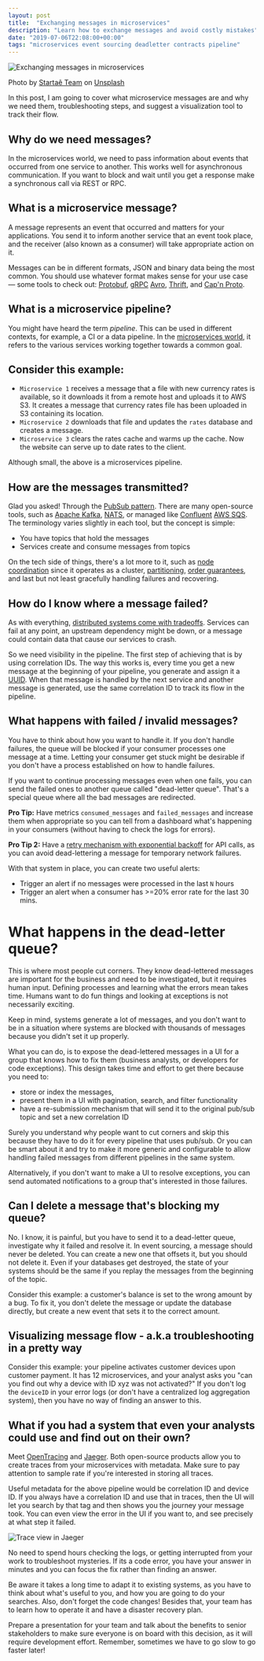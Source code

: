 ```yaml
---
layout: post
title:  "Exchanging messages in microservices"
description: "Learn how to exchange messages and avoid costly mistakes"
date: "2019-07-06T22:08:00+00:00"
tags: "microservices event sourcing deadletter contracts pipeline"
---
```


![Exchanging messages in microservices](/assets/images/posts/exchanging-messages-in-microservices.jpg "Exchanging messages in microservices")

Photo by [Startaê Team](https://unsplash.com/@startaeteam?utm_source=unsplash&utm_medium=referral&utm_content=creditCopyText) on [Unsplash](https://unsplash.com/search/photos/perfect?utm_source=unsplash&utm_medium=referral&utm_content=creditCopyText)


In this post, I am going to cover what microservice messages are and why we need them, troubleshooting steps, and suggest a visualization tool to track their flow.

## Why do we need messages?

In the microservices world, we need to pass information about events that occurred from one service to another. This works well for asynchronous communication. If you want to block and wait until you get a response make a synchronous call via REST or RPC.

## What is a microservice message?

A message represents an event that occurred and matters for your applications. You send it to inform another service that an event took place, and the receiver (also known as a consumer) will take appropriate action on it.

Messages can be in different formats, JSON and binary data being the most common. You should use whatever format makes sense for your use case — some tools to check out: [Protobuf](https://developers.google.com/protocol-buffers/), [gRPC](https://grpc.io/) [Avro](https://avro.apache.org/), [Thrift](https://thrift.apache.org/), and [Cap'n Proto](https://capnproto.org/).

## What is a microservice pipeline?

You might have heard the term _pipeline_. This can be used in different contexts, for example, a CI or a data pipeline. In the [microservices world](https://microservices.io/patterns/microservices.html), it refers to the various services working together towards a common goal.

## Consider this example: 

* `Microservice 1` receives a message that a file with new currency rates is available, so it downloads it from a remote host and uploads it to AWS S3. It creates a message that currency rates file has been uploaded in S3 containing its location.
* `Microservice 2` downloads that file and updates the `rates` database and creates a message.
* `Microservice 3` clears the rates cache and warms up the cache. Now the website can serve up to date rates to the client.

Although small, the above is a microservices pipeline.

## How are the messages transmitted?

Glad you asked! Through the [PubSub pattern](https://en.wikipedia.org/wiki/Publish%E2%80%93subscribe_pattern). There are many open-source tools, such as [Apache Kafka](https://kafka.apache.org/), [NATS](https://nats.io/), or managed like [Confluent](https://www.confluent.io/) [AWS SQS](https://aws.amazon.com/sqs/). The terminology varies slightly in each tool, but the concept is simple:

* You have topics that hold the messages
* Services create and consume messages from topics

On the tech side of things, there's a lot more to it, such as [node coordination](https://en.wikipedia.org/wiki/Quorum_%28distributed_computing%29) since it operates as a cluster, [partitioning](https://en.wikipedia.org/wiki/Shard_(database_architecture)), [order guarantees](https://segment.com/blog/exactly-once-delivery/), and last but not least gracefully handling failures and recovering.

## How do I know where a message failed?

As with everything, [distributed systems come with tradeoffs](https://en.wikipedia.org/wiki/Fallacies_of_distributed_computing). Services can fail at any point, an upstream dependency might be down, or a message could contain data that cause our services to crash.

So we need visibility in the pipeline. The first step of achieving that is by using correlation IDs. The way this works is, every time you get a new message at the beginning of your pipeline, you generate and assign it a [UUID](https://en.wikipedia.org/wiki/Universally_unique_identifier). When that message is handled by the next service and another message is generated, use the same correlation ID to track its flow in the pipeline.

## What happens with failed / invalid messages?

You have to think about how you want to handle it. If you don't handle failures, the queue will be blocked if your consumer processes one message at a time. Letting your consumer get stuck might be desirable if you don't have a process established on how to handle failures.

If you want to continue processing messages even when one fails, you can send the failed ones to another queue called "dead-letter queue". That's a special queue where all the bad messages are redirected.

**Pro Tip:** Have metrics `consumed_messages` and `failed_messages` and increase them when appropriate so you can tell from a dashboard what's happening in your consumers (without having to check the logs for errors). 

**Pro Tip 2:** Have a [retry mechanism with exponential backoff](https://microservices.io/patterns/reliability/circuit-breaker.html) for API calls, as you can avoid dead-lettering a message for temporary network failures.

With that system in place, you can create two useful alerts:

* Trigger an alert if no messages were processed in the last `N` hours
* Trigger an alert when a consumer has >=20% error rate for the last 30 mins.

# What happens in the dead-letter queue?

This is where most people cut corners. They know dead-lettered messages are important for the business and need to be investigated, but it requires human input. Defining processes and learning what the errors mean takes time. Humans want to do fun things and looking at exceptions is not necessarily exciting.

Keep in mind, systems generate a lot of messages, and you don't want to be in a situation where systems are blocked with thousands of messages because you didn't set it up properly.

What you can do, is to expose the dead-lettered messages in a UI for a group that knows how to fix them (business analysts, or developers for code exceptions). This design takes time and effort to get there because you need to:

* store or index the messages, 
* present them in a UI with pagination, search, and filter functionality
* have a re-submission mechanism that will send it to the original pub/sub topic and set a new correlation ID

Surely you understand why people want to cut corners and skip this because they have to do it for every pipeline that uses pub/sub. Or you can be smart about it and try to make it more generic and configurable to allow handling failed messages from different pipelines in the same system.

Alternatively, if you don't want to make a UI to resolve exceptions, you can send automated notifications to a group that's interested in those failures.

## Can I delete a message that's blocking my queue?

No. I know, it is painful, but you have to send it to a dead-letter queue, investigate why it failed and resolve it. In event sourcing, a message should never be deleted. You can create a new one that offsets it, but you should not delete it. Even if your databases get destroyed, the state of your systems should be the same if you replay the messages from the beginning of the topic.

Consider this example: a customer's balance is set to the wrong amount by a bug. To fix it, you don't delete the message or update the database directly, but create a new event that sets it to the correct amount.

## Visualizing message flow - a.k.a troubleshooting in a pretty way

Consider this example: your pipeline activates customer devices upon customer payment. It has 12 microservices, and your analyst asks you "can you find out why a device with ID xyz was not activated?" If you don't log the `deviceID` in your error logs (or don't have a centralized log aggregation system), then you have no way of finding an answer to this.

## What if you had a system that even your analysts could use and find out on their own?

Meet [OpenTracing](https://opentracing.io) and [Jaeger](https://www.jaegertracing.io). Both open-source products allow you to create traces from your microservices with metadata. Make sure to pay attention to sample rate if you're interested in storing all traces.

Useful metadata for the above pipeline would be correlation ID and device ID. If you always have a correlation ID and use that in traces, then the UI will let you search by that tag and then shows you the journey your message took. You can even view the error in the UI if you want to, and see precisely at what step it failed.

![Trace view in Jaeger](/assets/images/posts/trace-detail.png "Trace view in Jaeger")

No need to spend hours checking the logs, or getting interrupted from your work to troubleshoot mysteries. If its a code error, you have your answer in minutes and you can focus the fix rather than finding an answer.

Be aware it takes a long time to adapt it to existing systems, as you have to think about what's useful to you, and how you are going to do your searches. Also, don't forget the code changes! Besides that, your team has to learn how to operate it and have a disaster recovery plan.

Prepare a presentation for your team and talk about the benefits to senior stakeholders to make sure everyone is on board with this decision, as it will require development effort. Remember, sometimes we have to go slow to go faster later!
